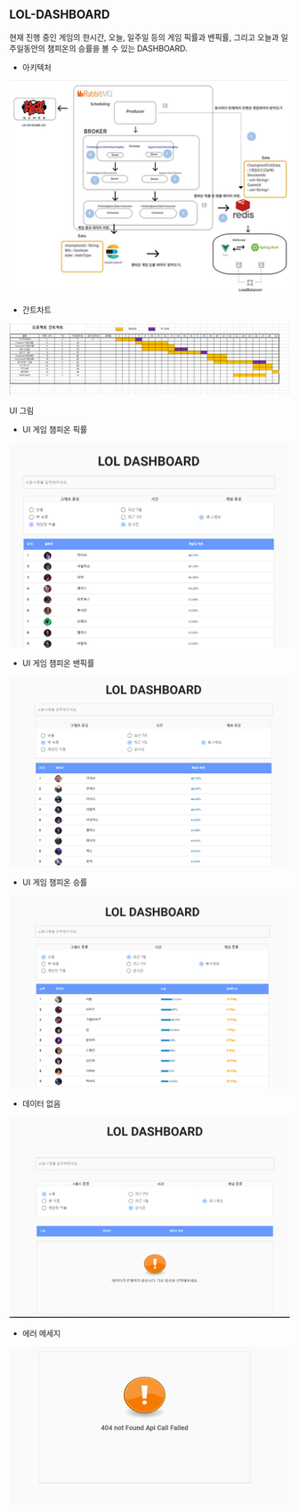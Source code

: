 LOL-DASHBOARD  
 -  


현재 진행 중인 게임의 한시간, 오늘, 일주일 등의 게임 픽률과 밴픽률, 그리고 오늘과 일주일동안의 챔피온의 승률을 볼 수 있는 DASHBOARD. 

- 아키텍처

![아키텍처](./architecture.png)

- 간트차트

![간트차트](./Ganttchart.png)

UI 그림

- UI 게임 챔피온 픽률 

![UI](./UI.png)

- UI 게임 챔피온 밴픽률

![UI](./UIBanPick.png)

- UI 게임 챔피온 승률

![UIWinRate](./UIWinRate.png)

- 데이터 없음

![NoData](./nodata.png)

- 에러 메세지

![ERROR](./error.png)



